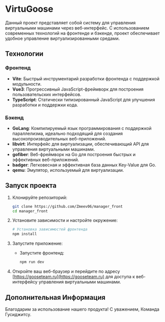 # VirtuGoose

Данный проект представляет собой систему для управления виртуальными машинами через веб-интерфейс. С использованием современных технологий на фронтенде и бэкенде, проект обеспечивает удобное управление виртуализированными средами.

## Технологии

### Фронтенд

- **Vite**: Быстрый инструментарий разработки фронтенда с поддержкой модульности.
- **Vue3**: Прогрессивный JavaScript-фреймворк для построения пользовательских интерфейсов.
- **TypeScript**: Статически типизированный JavaScript для улучшения разработки и поддержки кода.

### Бэкенд

- **GoLang**: Компилируемый язык программирования с поддержкой параллелизма, идеально подходящий для создания высокопроизводительных веб-приложений.
- **libvirt**: Интерфейс для виртуализации, обеспечивающий API для управления виртуальными машинами.
- **gofiber**: Веб-фреймворк на Go для построения быстрых и эффективных веб-приложений.
- **badger**: Легковесная и эффективная база данных Key-Value для Go.
- **qemu**: Эмулятор, используемый для виртуализации.

## Запуск проекта

1. Клонируйте репозиторий:

   ```bash
   git clone https://github.com/Zmeev06/manager_front
   cd manager_front
   ```

2. Установите зависимости и настройте окружение:

   ```bash
   # Установка зависимостей фронтенда
   npm install

   ```

3. Запустите приложение:

   - Запустите фронтенд:

     ```bash
     npm run dev
     ```

4. Откройте ваш веб-браузер и перейдите по адресу [https://gooseteam.ru](https://gooseteam.ru) для доступа к веб-интерфейсу управления виртуальными машинами.

## Дополнительная Информация

Благодарим за использование нашего продукта! С уважением, Команда Гусиджитсу.
